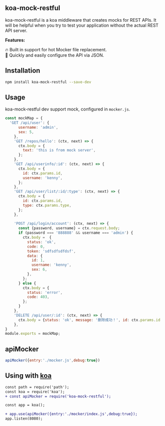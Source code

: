 koa-mock-restful
---

koa-mock-restful is a koa  middleware that creates mocks for REST APIs. It will be helpful when you try to test your application without the actual REST API server.

**Features:**  

🔥 Built in support for hot Mocker file replacement.  
🚀 Quickly and easily configure the API via JSON.  

## Installation

```bash
npm install koa-mock-restful --save-dev
```

## Usage

koa-mock-restful dev support mock, configured in `mocker.js`.

```js
const mockMap = {
  'GET /api/user': {
      username: 'admin',
      sex: 5,
    },
    'GET /repos/hello': (ctx, next) => {
      ctx.body = {
        text: 'this is from mock server',
      };
    },
    'GET /api/userinfo/:id': (ctx, next) => {
      ctx.body = {
        id: ctx.params.id,
        username: 'kenny',
      };
    },
    'GET /api/user/list/:id/:type': (ctx, next) => {
      ctx.body = {
        id: ctx.params.id,
        type: ctx.params.type,
      };
    },
  
    'POST /api/login/account': (ctx, next) => {
      const {password, username} = ctx.request.body;
      if (password === '888888' && username === 'admin') {
        ctx.body =  {
          status: 'ok',
          code: 0,
          token: 'sdfsdfsdfdsf',
          data: {
            id: 1,
            username: 'kenny',
            sex: 6,
          },
        };
      } else {
        ctx.body = {
          status: 'error',
          code: 403,
        };
      }
    },
    'DELETE /api/user/:id': (ctx, next) => {
      ctx.body = {status: 'ok', message: '删除成功！', id: ctx.params.id};
    },
}
module.exports = mockMap;
```

## apiMocker

```js
apiMocker({entry:'./mocker.js',debug:true})
```

## Using with [koa](https://github.com/koajs/koa)

```diff
const path = require('path');
const koa = require('koa');
+ const apiMocker = require('koa-mock-restful');

const app = koa();

+ app.use(apiMocker({entry:'./mocker/index.js',debug:true});
app.listen(8080);
```